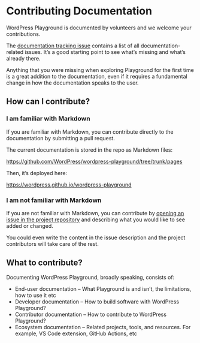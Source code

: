 # Contributing Documentation

WordPress Playground is documented by volunteers and we welcome your contributions.

The [documentation tracking issue](https://github.com/WordPress/wordpress-playground/issues/217) contains a list of all documentation-related issues. It’s a good starting point to see what’s missing and what’s already there.

Anything that you were missing when exploring Playground for the first time is a great addition to the documentation, even if it requires a fundamental change in how the documentation speaks to the user.

## How can I contribute?

### I am familiar with Markdown

If you are familiar with Markdown, you can contribute directly to the documentation by submitting a pull request.

The current documentation is stored in the repo as Markdown files:

https://github.com/WordPress/wordpress-playground/tree/trunk/pages

Then, it’s deployed here:

https://wordpress.github.io/wordpress-playground

### I am not familiar with Markdown

If you are not familiar with Markdown, you can contribute by [opening an issue in the project repository](https://github.com/WordPress/wordpress-playground/issues/new) and describing what you would like to see added or changed.

You could even write the content in the issue description and the project contributors will take care of the rest.

## What to contribute?

Documenting WordPress Playground, broadly speaking, consists of:

-   End-user documentation – What Playground is and isn’t, the limitations, how to use it etc
-   Developer documentation – How to build software with WordPress Playground?
-   Contributor documentation – How to contribute to WordPress Playground?
-   Ecosystem documentation – Related projects, tools, and resources. For example, VS Code extension, GitHub Actions, etc
